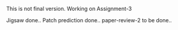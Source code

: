This is not final version.
Working on Assignment-3

Jigsaw done..
Patch prediction done..
paper-review-2 to be done..
